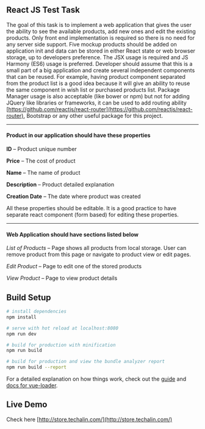 ## React JS Test Task

The goal of this task is to implement a web application that gives the user the ability to see the available products, add new ones and edit the existing products. Only front end implementation is required so there is no need for any server side support. Five mockup products should be added on application init and data can be stored in either React state or web browser storage, up to developers preference. The JSX usage is required and JS Harmony (ES6) usage is preferred. Developer should assume that this is a small part of a big application and create several independent components that can be reused. For example, having product component separated from the product list is a good idea because it will give an ability to reuse the same component in wish list or purchased products list. Package Manager usage is also acceptable (like bower or npm) but not for adding JQuery like libraries or frameworks, it can be used to add routing ability [https://github.com/reactjs/react-router](https://github.com/reactjs/react-router), Bootstrap or any other useful package for this project.

---

#### Product in our application should have these properties

**ID** 			– 	Product unique number

**Price** 			– 	The cost of product

**Name**			– 	The name of product

**Description** 		– 	Product detailed explanation

**Creation Date** 		– 	The date where product was created

All these properties should be editable. It is a good practice to have separate react component (form based) for editing these properties.

---

#### Web Application should have sections listed below

*List of Products*		– 	Page shows all products from local storage. User can remove product from this page or navigate to product view or edit pages.

*Edit Product* 		– 	Page to edit one of the stored products

*View Product*    		– 	Page to view product details

## Build Setup

``` bash
# install dependencies
npm install

# serve with hot reload at localhost:8080
npm run dev

# build for production with minification
npm run build

# build for production and view the bundle analyzer report
npm run build --report
```

For a detailed explanation on how things work, check out the [guide](http://vuejs-templates.github.io/webpack/) and [docs for vue-loader](http://vuejs.github.io/vue-loader).

## Live Demo

Check here [http://store.techalin.com/](http://store.techalin.com/)
